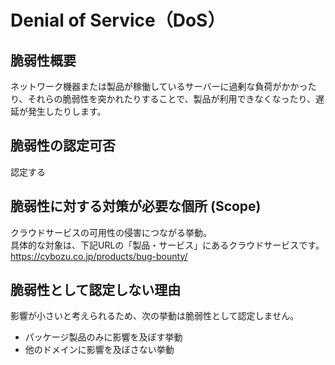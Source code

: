 # Denial of Service（DoS）

## 脆弱性概要
ネットワーク機器または製品が稼働しているサーバーに過剰な負荷がかかったり、それらの脆弱性を突かれたりすることで、製品が利用できなくなったり、遅延が発生したりします。

## 脆弱性の認定可否
認定する

## 脆弱性に対する対策が必要な個所 (Scope)
クラウドサービスの可用性の侵害につながる挙動。  
具体的な対象は、下記URLの「製品・サービス」にあるクラウドサービスです。  
https://cybozu.co.jp/products/bug-bounty/

## 脆弱性として認定しない理由
影響が小さいと考えられるため、次の挙動は脆弱性として認定しません。
* パッケージ製品のみに影響を及ぼす挙動
* 他のドメインに影響を及ぼさない挙動
